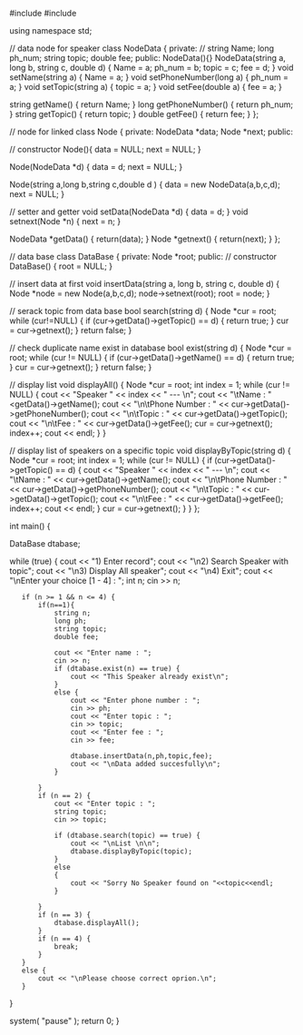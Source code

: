 #include<iostream>
#include<string>

using namespace std;

// data node for speaker
class NodeData {
private:
   //
   string Name;
   long ph_num;
   string topic;
   double fee;
public:
   NodeData(){}
   NodeData(string a, long b, string c, double d) {
       Name = a;
       ph_num = b;
       topic = c;
       fee = d;
   }
   void setName(string a) { Name = a; }
   void setPhoneNumber(long a) { ph_num = a; }
   void setTopic(string a) { topic = a; }
   void setFee(double a) { fee = a; }

   string getName() { return Name; }
   long getPhoneNumber() { return ph_num; }
   string getTopic() { return topic; }
   double getFee() { return fee; }
};


// node for linked
class Node {
private:
   NodeData *data;
   Node *next;
public:

   // constructor
   Node(){
       data = NULL;
       next = NULL;
   }
  
   Node(NodeData *d) {
       data = d;
       next = NULL;
   }

   Node(string a,long b,string c,double d ) {
       data = new NodeData(a,b,c,d);
       next = NULL;
   }

   // setter and getter
   void setData(NodeData *d) {
       data = d;
   }
   void setnext(Node *n) {
       next = n;
   }

   NodeData *getData() {
       return(data);
   }
   Node *getnext() {
       return(next);
   }
};

// data base
class DataBase {
private:
   Node *root;
public:
   // constructor
   DataBase() {
       root = NULL;
   }

   // insert data at first
   void insertData(string a, long b, string c, double d) {
       Node *node = new Node(a,b,c,d);
       node->setnext(root);
       root = node;
   }

   // serack topic from data base
   bool search(string d) {
       Node *cur = root;
       while (cur!=NULL) {
           if (cur->getData()->getTopic() == d) {
               return true;
           }
           cur = cur->getnext();
       }
       return false;
   }

   // check duplicate name exist in database
   bool exist(string d) {
       Node *cur = root;
       while (cur != NULL) {
           if (cur->getData()->getName() == d) {
               return true;
           }
           cur = cur->getnext();
       }
       return false;
   }

   // display list
   void displayAll() {
       Node *cur = root;
       int index = 1;
       while (cur != NULL) {
           cout << "Speaker " << index << " --- \n";
           cout << "\tName : "<<cur->getData()->getName();
           cout << "\n\tPhone Number : " << cur->getData()->getPhoneNumber();
           cout << "\n\tTopic : " << cur->getData()->getTopic();
           cout << "\n\tFee : " << cur->getData()->getFee();
           cur = cur->getnext();
           index++;
           cout << endl;
       }
   }

   // display list of speakers on a specific topic
   void displayByTopic(string d) {
       Node *cur = root;
       int index = 1;
       while (cur != NULL) {
           if (cur->getData()->getTopic() == d) {
               cout << "Speaker " << index << " --- \n";
               cout << "\tName : " << cur->getData()->getName();
               cout << "\n\tPhone Number : " << cur->getData()->getPhoneNumber();
               cout << "\n\tTopic : " << cur->getData()->getTopic();
               cout << "\n\tFee : " << cur->getData()->getFee();
               index++;
               cout << endl;
           }
           cur = cur->getnext();
       }
   }
};


int main() {

   DataBase dtabase;

   while (true)
   {
       cout << "1) Enter record";
       cout << "\n2) Search Speaker with topic";
       cout << "\n3) Display All speaker";
       cout << "\n4) Exit";
       cout << "\nEnter your choice [1 - 4] : ";
       int n;
       cin >> n;

       if (n >= 1 && n <= 4) {
           if(n==1){
               string n;
               long ph;
               string topic;
               double fee;
              
               cout << "Enter name : ";
               cin >> n;
               if (dtabase.exist(n) == true) {
                   cout << "This Speaker already exist\n";
               }
               else {
                   cout << "Enter phone number : ";
                   cin >> ph;
                   cout << "Enter topic : ";
                   cin >> topic;
                   cout << "Enter fee : ";
                   cin >> fee;

                   dtabase.insertData(n,ph,topic,fee);
                   cout << "\nData added succesfully\n";
               }
              
           }
           if (n == 2) {
               cout << "Enter topic : ";
               string topic;
               cin >> topic;

               if (dtabase.search(topic) == true) {
                   cout << "\nList \n\n";
                   dtabase.displayByTopic(topic);
               }
               else
               {
                   cout << "Sorry No Speaker found on "<<topic<<endl;
               }

           }
           if (n == 3) {
               dtabase.displayAll();
           }
           if (n == 4) {
               break;
           }
       }
       else {
           cout << "\nPlease choose correct oprion.\n";
       }

   }

   system( "pause" );
   return 0;
}

